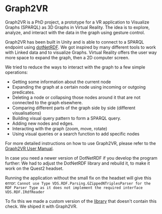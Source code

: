 # Graph2VR

Graph2VR is a PhD project, a prototype for a VR application to Visualize Graphs (SPARQL) as 3D Graphs in Virtual Reality.
The idea is to explore, analyze, and interact with the data in the graph using gesture control.

Graph2VR has been built in Unity and is able to connect to a SPARQL endpoint using [dotNetRDF](https://dotnetrdf.org/).
We got inspired by many different tools to work with Linked data and to visualize Graphs.
Virtual Reality offers the user way more space to expand the graph, then a 2D computer screen.

We tried to reduce the ways to interact with the graph to a few simple operations:
- Getting some information about the current node
- Expanding the graph at a certain node using incoming or outgoing predicates.
- Deleting a node or collapsing those nodes around it that are not connected to the graph elsewhere.
- Comparing different parts of the graph side by side (different visualisations)
- Building visual query pattern to form a SPARQL query.
- Adding new nodes and edges.
- Interacting with the graph (zoom, move, rotate) 
- Using visual queries or a search function to add specific nodes

For more detailed instructions on how to use Graph2VR, please refer to the [Graph2VR User Manual](https://github.com/PjotrSvetachov/Graph2VR/blob/master/Graph2VR_User_manual.pdf).

In case you need a newer version of DotNetRDF if you develop the program further:
We had to adjust the DotNetRDF library and rebuild it, to make it work on the Quest2 headset.

Running the application without the small fix on the headset will give this error:
`Cannot use Type VDS.RDF.Parsing.GZippedNTriplesParser for the RDF Parser Type as it does not implement the required interface VDS.RDF.IRdfReader`

To fix this we made a custom version of the [library](https://github.com/dotnetrdf/dotnetrdf/blame/main/Libraries/dotNetRdf/Core/MimeTypeDefinition.cs#L398) that doesn't contain this check. We shiped it with Graph2VR.
